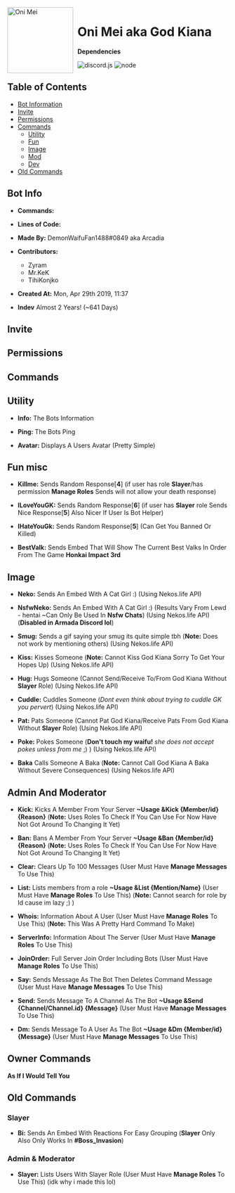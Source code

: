 <img width="150" height="150" align="left" style="float: left; margin: 0 10px 0 0;" alt="Oni Mei" src="https://cdn.discordapp.com/avatars/572386055928414208/e0b1a6e2af411acde9d9bb1477f2c6f1.png?size=1024">  

# Oni Mei aka God Kiana
<b>Dependencies</b>

![discord.js](https://img.shields.io/badge/discord.js-v12.5.1-brightgreen.svg) ![node](https://img.shields.io/badge/Node-v12.0.0+-brightgreen.svg)

## Table of Contents
- [Bot Information](#bot-info)
- [Invite](#invite)
- [Permissions](#permissions)
- [Commands](#commands)
	* [Utility](#utility)
	* [Fun](#fun-misc)
	* [Image](#image)
	* [Mod](#admin-and-moderator)
	* [Dev](#owner-commands)
- [Old Commands](#old-commands)

## Bot Info

- **Commands:**

- **Lines of Code:**

- **Made By:** DemonWaifuFan1488#0849 aka Arcadia

- **Contributors:**
  * Zyram
  * Mr.KeK 
  * TihiKonjko

- **Created At:** Mon, Apr 29th 2019, 11:37

- **Indev** Almost 2 Years! (~641 Days)

## Invite

## Permissions

## Commands

## Utility
- **Info:** The Bots Information

- **Ping:** The Bots Ping

- **Avatar:** Displays A Users Avatar (Pretty Simple)

## Fun misc
- **Killme:** Sends Random Response[**4**] (if user has role **Slayer**/has permission **Manage Roles** Sends will not allow your death response)

- **ILoveYouGK:** Sends Random Response[**6**] (if user has **Slayer** role Sends Nice Response[**5**] Also Nicer If User Is Bot Helper)

- **IHateYouGk:** Sends Random Response[**5**] (Can Get You Banned Or Killed)

- **BestValk:** Sends Embed That Will Show The Current Best Valks In Order From The Game **Honkai Impact 3rd**

## Image
- **Neko:** Sends An Embed With A Cat Girl :) (Using Nekos.life API)

- **NsfwNeko:** Sends An Embed With A Cat Girl :) (Results Vary From Lewd - hentai ~Can Only Be Used In **Nsfw Chats**) (Using Nekos.life API) (**Disabled in Armada Discord lol**)

- **Smug:** Sends a gif saying your smug its quite simple tbh (**Note:** Does not work by mentioning others) (Using Nekos.life API)

- **Kiss:** Kisses Someone (**Note:** Cannot Kiss God Kiana Sorry To Get Your Hopes Up) (Using Nekos.life API)

- **Hug:** Hugs Someone (Cannot Send/Receive To/From God Kiana Without **Slayer** Role) (Using Nekos.life API)

- **Cuddle:** Cuddles Someone (*Dont even think about trying to cuddle GK you pervert*) (Using Nekos.life API)

- **Pat:** Pats Someone (Cannot Pat God Kiana/Receive Pats From God Kiana Without **Slayer** Role) (Using Nekos.life API)

- **Poke:** Pokes Someone (**Don't touch my waifu!** *she does not accept pokes unless from me* ;) ) (Using Nekos.life API)

- **Baka** Calls Someone A Baka (**Note:** Cannot Call God Kiana A Baka Without Severe Consequences) (Using Nekos.life API)


## Admin And Moderator
- **Kick:** Kicks A Member From Your Server **~Usage &Kick {Member/id} {Reason}** (**Note:** Uses Roles To Check If You Can Use For Now Have Not Got Around To Changing It Yet)

- **Ban:** Bans A Member From Your Server **~Usage &Ban {Member/id} {Reason}** (**Note:** Uses Roles To Check If You Can Use For Now Have Not Got Around To Changing It Yet)

- **Clear:** Clears Up To 100 Messages (User Must Have **Manage Messages** To Use This)

- **List:** Lists members from a role **~Usage &List {Mention/Name}** (User Must Have **Manage Roles** To Use This) (**Note:** Cannot search for role by Id cause im lazy ;) )

- **Whois:** Information About A User (User Must Have **Manage Roles** To Use This) (**Note:** This Was A Pretty Hard Command To Make)

- **ServerInfo:** Information About The Server (User Must Have **Manage Roles** To Use This)

- **JoinOrder:** Full Server Join Order Including Bots (User Must Have **Manage Roles** To Use This)

- **Say:** Sends Message As The Bot Then Deletes Command Message (User Must Have **Manage Messages** To Use This)

- **Send:** Sends Message To A Channel As The Bot **~Usage &Send {Channel/Channel.id} {Message}** (User Must Have **Manage Messages** To Use This)

- **Dm:** Sends Message To A User As The Bot **~Usage &Dm {Member/id} {Message}** (User Must Have **Manage Messages** To Use This)

## Owner Commands
**As If I Would Tell You**

## Old Commands

### Slayer
- **Bi:** Sends An Embed With Reactions For Easy Grouping (**Slayer** Only Also Only Works In **#Boss_Invasion**)

### Admin & Moderator

- **Slayer:** Lists Users With Slayer Role (User Must Have **Manage Roles** To Use This) (idk why i made this lol)
